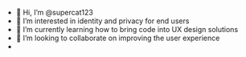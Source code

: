 - 👋 Hi, I’m @supercat123
- 👀 I’m interested in identity and privacy for end users
- 🌱 I’m currently learning how to bring code into UX design solutions
- 💞️ I’m looking to collaborate on improving the user experience
-
<!---
supercat123/supercat123 is a ✨ special ✨ repository because its `README.md` (this file) appears on your GitHub profile.
You can click the Preview link to take a look at your changes.
--->
